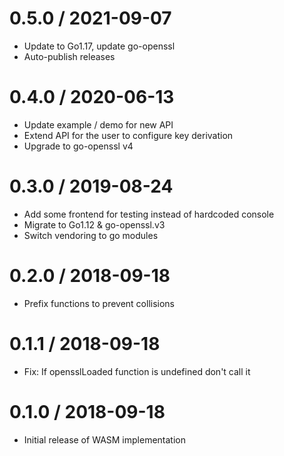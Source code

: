 # 0.5.0 / 2021-09-07

  * Update to Go1.17, update go-openssl
  * Auto-publish releases

# 0.4.0 / 2020-06-13

  * Update example / demo for new API
  * Extend API for the user to configure key derivation
  * Upgrade to go-openssl v4

# 0.3.0 / 2019-08-24

  * Add some frontend for testing instead of hardcoded console
  * Migrate to Go1.12 & go-openssl.v3
  * Switch vendoring to go modules

# 0.2.0 / 2018-09-18

  * Prefix functions to prevent collisions

# 0.1.1 / 2018-09-18

  * Fix: If opensslLoaded function is undefined don't call it

# 0.1.0 / 2018-09-18

  * Initial release of WASM implementation